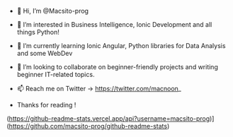 - 👋 Hi, I’m @Macsito-prog
- 👀 I’m interested in Business Intelligence, Ionic Development and all things Python!
- 🌱 I’m currently learning Ionic Angular, Python libraries for Data Analysis and some WebDev
- 💞️ I’m looking to collaborate on beginner-friendly projects and writing beginner IT-related topics.
- 📫 Reach me on Twitter -> https://twitter.com/macnoon_

- Thanks for reading ! 


(https://github-readme-stats.vercel.app/api?username=macsito-prog)](https://github.com/macsito-prog/github-readme-stats)
<!---
Macsito-prog/Macsito-prog is a ✨ special ✨ repository because its `README.md` (this file) appears on your GitHub profile.
You can click the Preview link to take a look at your changes.
--->
